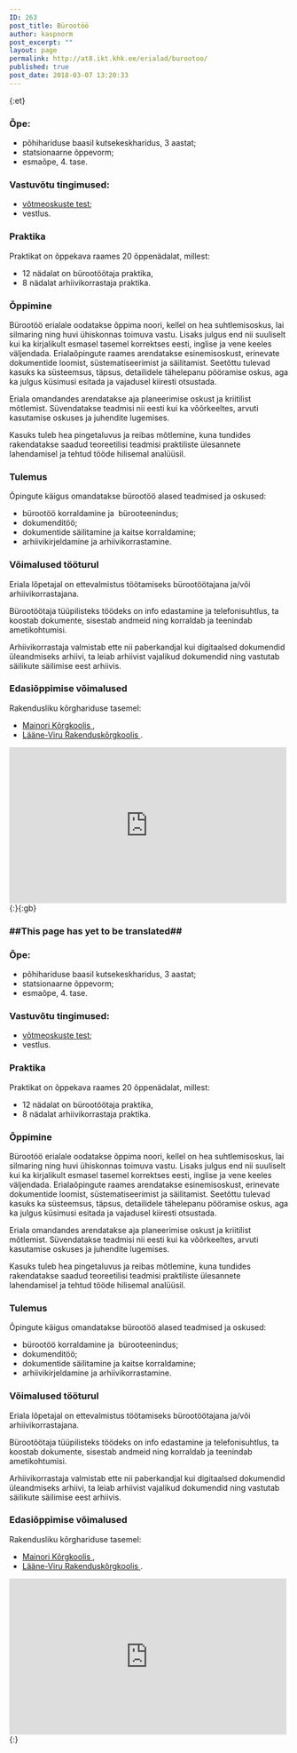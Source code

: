```yaml
---
ID: 263
post_title: Bürootöö
author: kaspnorm
post_excerpt: ""
layout: page
permalink: http://at8.ikt.khk.ee/erialad/burootoo/
published: true
post_date: 2018-03-07 13:20:33
---
```

{:et}<h3><strong>Õpe:</strong></h3>
<ul>
 	<li>põhihariduse baasil kutsekeskharidus, 3 aastat;</li>
 	<li>statsionaarne õppevorm;</li>
 	<li>esmaõpe, 4. tase.</li>
</ul>
<h3><strong>Vastuvõtu tingimused:</strong></h3>
<ul>
 	<li><a title="Testid ja vestlused" href="http://khk.ee/vastuvott/testid">võtmeoskuste test</a>;</li>
 	<li>vestlus.</li>
</ul>
<h3><strong>Praktika</strong></h3>
Praktikat on õppekava raames 20 õppenädalat, millest:
<ul>
 	<li>12 nädalat on bürootöötaja praktika,</li>
 	<li>8 nädalat arhiivikorrastaja praktika.</li>
</ul>
<h3>Õppimine</h3>
Bürootöö erialale oodatakse õppima noori, kellel on hea suhtlemisoskus, lai silmaring ning huvi ühiskonnas toimuva vastu. Lisaks julgus end nii suuliselt kui ka kirjalikult esmasel tasemel korrektses eesti, inglise ja vene keeles väljendada. Erialaõpingute raames arendatakse esinemisoskust, erinevate dokumentide loomist, süstematiseerimist ja säilitamist. Seetõttu tulevad kasuks ka süsteemsus, täpsus, detailidele tähelepanu pööramise oskus, aga ka julgus küsimusi esitada ja vajadusel kiiresti otsustada.

Eriala omandandes arendatakse aja planeerimise oskust ja kriitilist mõtlemist. Süvendatakse teadmisi nii eesti kui ka võõrkeeltes, arvuti kasutamise oskuses ja juhendite lugemises.

Kasuks tuleb hea pingetaluvus ja reibas mõtlemine, kuna tundides rakendatakse saadud teoreetilisi teadmisi praktiliste ülesannete lahendamisel ja tehtud tööde hilisemal analüüsil.
<h3><strong>Tulemus</strong></h3>
Õpingute käigus omandatakse bürootöö alased teadmised ja oskused:
<ul>
 	<li>bürootöö korraldamine ja  bürooteenindus;</li>
 	<li>dokumenditöö;</li>
 	<li>dokumentide säilitamine ja kaitse korraldamine;</li>
 	<li>arhiivikirjeldamine ja arhiivikorrastamine.</li>
</ul>
<h3><strong>Võimalused tööturul</strong></h3>
Eriala lõpetajal on ettevalmistus töötamiseks bürootöötajana ja/või arhiivikorrastajana.

Bürootöötaja tüüpilisteks töödeks on info edastamine ja telefonisuhtlus, ta koostab dokumente, sisestab andmeid ning korraldab ja teenindab ametikohtumisi.

Arhiivikorrastaja valmistab ette nii paberkandjal kui digitaalsed dokumendid üleandmiseks arhiivi, ta leiab arhiivist vajalikud dokumendid ning vastutab säilikute säilimise eest arhiivis.
<h3><strong>Edasiõppimise võimalused</strong></h3>
Rakendusliku kõrghariduse tasemel:
<ul>
 	<li><a class="external" href="http://www.mk.ee/" target="_blank" rel="external noopener">Mainori Kõrgkoolis <img src="http://khk.ee/wp/wp-content/themes/khk/images/external.png" alt="" /></a>,</li>
 	<li><a class="external" href="http://www.lvrkk.ee/" target="_blank" rel="external noopener">Lääne-Viru Rakenduskõrgkoolis <img src="http://khk.ee/wp/wp-content/themes/khk/images/external.png" alt="" /></a>.</li>
</ul>
<iframe src="https://www.youtube.com/embed/bddciKc0eUc?feature=oembed" width="500" height="281" frameborder="0" allowfullscreen="allowfullscreen" data-mce-fragment="1"></iframe>{:}{:gb}<h3>##This page has yet to be translated##</h3>
<h3><strong>Õpe:</strong></h3>
<ul>
 	<li>põhihariduse baasil kutsekeskharidus, 3 aastat;</li>
 	<li>statsionaarne õppevorm;</li>
 	<li>esmaõpe, 4. tase.</li>
</ul>
<h3><strong>Vastuvõtu tingimused:</strong></h3>
<ul>
 	<li><a title="Testid ja vestlused" href="http://khk.ee/vastuvott/testid">võtmeoskuste test</a>;</li>
 	<li>vestlus.</li>
</ul>
<h3><strong>Praktika</strong></h3>
Praktikat on õppekava raames 20 õppenädalat, millest:
<ul>
 	<li>12 nädalat on bürootöötaja praktika,</li>
 	<li>8 nädalat arhiivikorrastaja praktika.</li>
</ul>
<h3>Õppimine</h3>
Bürootöö erialale oodatakse õppima noori, kellel on hea suhtlemisoskus, lai silmaring ning huvi ühiskonnas toimuva vastu. Lisaks julgus end nii suuliselt kui ka kirjalikult esmasel tasemel korrektses eesti, inglise ja vene keeles väljendada. Erialaõpingute raames arendatakse esinemisoskust, erinevate dokumentide loomist, süstematiseerimist ja säilitamist. Seetõttu tulevad kasuks ka süsteemsus, täpsus, detailidele tähelepanu pööramise oskus, aga ka julgus küsimusi esitada ja vajadusel kiiresti otsustada.

Eriala omandandes arendatakse aja planeerimise oskust ja kriitilist mõtlemist. Süvendatakse teadmisi nii eesti kui ka võõrkeeltes, arvuti kasutamise oskuses ja juhendite lugemises.

Kasuks tuleb hea pingetaluvus ja reibas mõtlemine, kuna tundides rakendatakse saadud teoreetilisi teadmisi praktiliste ülesannete lahendamisel ja tehtud tööde hilisemal analüüsil.
<h3><strong>Tulemus</strong></h3>
Õpingute käigus omandatakse bürootöö alased teadmised ja oskused:
<ul>
 	<li>bürootöö korraldamine ja  bürooteenindus;</li>
 	<li>dokumenditöö;</li>
 	<li>dokumentide säilitamine ja kaitse korraldamine;</li>
 	<li>arhiivikirjeldamine ja arhiivikorrastamine.</li>
</ul>
<h3><strong>Võimalused tööturul</strong></h3>
Eriala lõpetajal on ettevalmistus töötamiseks bürootöötajana ja/või arhiivikorrastajana.

Bürootöötaja tüüpilisteks töödeks on info edastamine ja telefonisuhtlus, ta koostab dokumente, sisestab andmeid ning korraldab ja teenindab ametikohtumisi.

Arhiivikorrastaja valmistab ette nii paberkandjal kui digitaalsed dokumendid üleandmiseks arhiivi, ta leiab arhiivist vajalikud dokumendid ning vastutab säilikute säilimise eest arhiivis.
<h3><strong>Edasiõppimise võimalused</strong></h3>
Rakendusliku kõrghariduse tasemel:
<ul>
 	<li><a class="external" href="http://www.mk.ee/" target="_blank" rel="external noopener">Mainori Kõrgkoolis <img src="http://khk.ee/wp/wp-content/themes/khk/images/external.png" alt="" /></a>,</li>
 	<li><a class="external" href="http://www.lvrkk.ee/" target="_blank" rel="external noopener">Lääne-Viru Rakenduskõrgkoolis <img src="http://khk.ee/wp/wp-content/themes/khk/images/external.png" alt="" /></a>.</li>
</ul>
<iframe src="https://www.youtube.com/embed/bddciKc0eUc?feature=oembed" width="500" height="281" frameborder="0" allowfullscreen="allowfullscreen" data-mce-fragment="1"></iframe>{:}